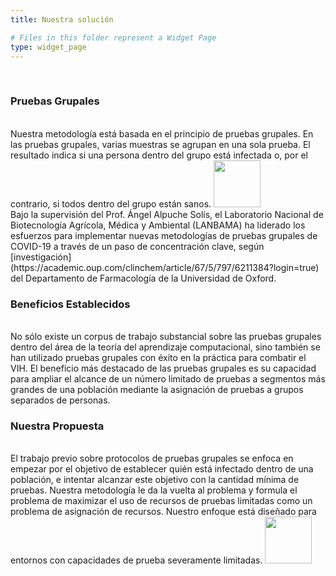 ```yaml
---
title: Nuestra solución

# Files in this folder represent a Widget Page
type: widget_page
---
```


<br/>
<h3>Pruebas Grupales</h3>
<br/>
Nuestra metodología está basada en el principio de pruebas grupales. En las pruebas grupales, varias muestras se agrupan en una sola prueba. El resultado indica si una persona dentro del grupo está infectada o, por el contrario, si todos dentro del grupo están sanos.

<img src='../uploads/pruebasgrupales.png' height="75"/>


<br/>
Bajo la supervisión del Prof. Ángel Alpuche Solís, el Laboratorio Nacional de Biotecnología Agrícola, Médica y Ambiental (LANBAMA) ha liderado los esfuerzos para implementar nuevas metodologías de pruebas grupales de COVID-19 a través de un paso de concentración clave, según [investigación](https://academic.oup.com/clinchem/article/67/5/797/6211384?login=true) del Departamento de Farmacología de la Universidad de Oxford.
<br/>
<h3>Beneficios Establecidos</h3>
<br/>
No sólo existe un corpus de trabajo substancial sobre las pruebas grupales dentro del área de la teoría del aprendizaje computacional, sino también se han utilizado pruebas grupales con éxito en la práctica para combatir el VIH. El beneficio más destacado de las pruebas grupales es su capacidad para ampliar el alcance de un número limitado de pruebas a segmentos más grandes de una población mediante la asignación de pruebas a grupos separados de personas.
<br/>
<h3>Nuestra Propuesta</h3>
<br/>
El trabajo previo sobre protocolos de pruebas grupales se enfoca en empezar por el objetivo de establecer quién está infectado dentro de una población, e intentar alcanzar este objetivo con la cantidad mínima de pruebas. Nuestra metodología le da la vuelta al problema y formula el problema de maximizar el uso de recursos de pruebas limitadas como un problema de asignación de recursos. Nuestro enfoque está diseñado para entornos con capacidades de prueba severamente limitadas.

<img src='../uploads/steps.png' height="75"/>
